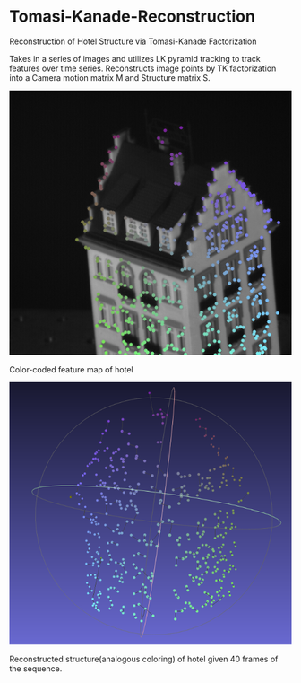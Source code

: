 # Tomasi-Kanade-Reconstruction
Reconstruction of Hotel Structure via Tomasi-Kanade Factorization

Takes in a series of images and utilizes LK pyramid tracking to track features over time series.  Reconstructs image points by TK factorization into a Camera motion matrix M and Structure matrix S.

![SS1](last_klt_frame.png)

Color-coded feature map of hotel

![SS1](point_mesh.png)

Reconstructed structure(analogous coloring) of hotel given 40 frames of the sequence.
